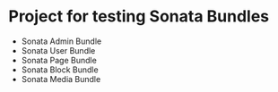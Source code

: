 Project for testing Sonata Bundles
==================================

- Sonata Admin Bundle
- Sonata User Bundle
- Sonata Page Bundle
- Sonata Block Bundle
- Sonata Media Bundle
